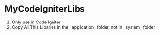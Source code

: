 # MyCodeIgniterLibs
<ol>
  <li>Only use in Code Igniter</li>
  <li>Copy All This Libaries in the _application_ folder, not in _system_ folder</li>
</ol>
